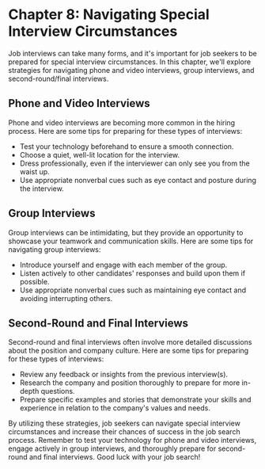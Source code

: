 Chapter 8: Navigating Special Interview Circumstances
=====================================================

Job interviews can take many forms, and it's important for job seekers to be prepared for special interview circumstances. In this chapter, we'll explore strategies for navigating phone and video interviews, group interviews, and second-round/final interviews.

Phone and Video Interviews
--------------------------

Phone and video interviews are becoming more common in the hiring process. Here are some tips for preparing for these types of interviews:

* Test your technology beforehand to ensure a smooth connection.
* Choose a quiet, well-lit location for the interview.
* Dress professionally, even if the interviewer can only see you from the waist up.
* Use appropriate nonverbal cues such as eye contact and posture during the interview.

Group Interviews
----------------

Group interviews can be intimidating, but they provide an opportunity to showcase your teamwork and communication skills. Here are some tips for navigating group interviews:

* Introduce yourself and engage with each member of the group.
* Listen actively to other candidates' responses and build upon them if possible.
* Use appropriate nonverbal cues such as maintaining eye contact and avoiding interrupting others.

Second-Round and Final Interviews
---------------------------------

Second-round and final interviews often involve more detailed discussions about the position and company culture. Here are some tips for preparing for these types of interviews:

* Review any feedback or insights from the previous interview(s).
* Research the company and position thoroughly to prepare for more in-depth questions.
* Prepare specific examples and stories that demonstrate your skills and experience in relation to the company's values and needs.

By utilizing these strategies, job seekers can navigate special interview circumstances and increase their chances of success in the job search process. Remember to test your technology for phone and video interviews, engage actively in group interviews, and thoroughly prepare for second-round and final interviews. Good luck with your job search!
